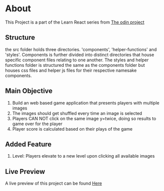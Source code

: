 # About

This Project is a part of the Learn React series from [The odin project](https://theodinproject.com/paths/full-stack-javascript/courses/javascript/lessons/memory-card)

## Structure

the src folder holds three directories. 'components', 'helper-functions' and 'styles'. Components is further divided into distinct directories that house specific component files relating to one another. The styles and helper functions folder is structured the same as the components folder but houses css files and helper js files for their respective namesake components.

## Main Objective

1. Build an web based game application that presents players with multiple images
2. The images should get shuffled every time an image is selected
3. Players CAN NOT click on the same image y=twice, doing so results to game over for the player
4. Player score is calculated based on their plays of the game

## Added Feature

1. Level: Players elevate to a new level upon clicking all available images 

## Live Preview

A live preview of this project can be found [Here](https://pokemon-memo.netlify.app)
